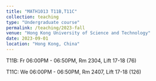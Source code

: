 ```yaml
---
title: "MATH1013 T11B,T11C"
collection: teaching
type: "Undergraduate course"
permalink: /teaching/2023-fall
venue: "Hong Kong University of Science and Technology"
date: 2023-09-01
location: "Hong Kong, China"
---
```


T11B: Fr 06:00PM - 06:50PM, Rm 2304, Lift 17-18 (76)

T11C: We 06:00PM - 06:50PM, Rm 2407, Lift 17-18 (126)

